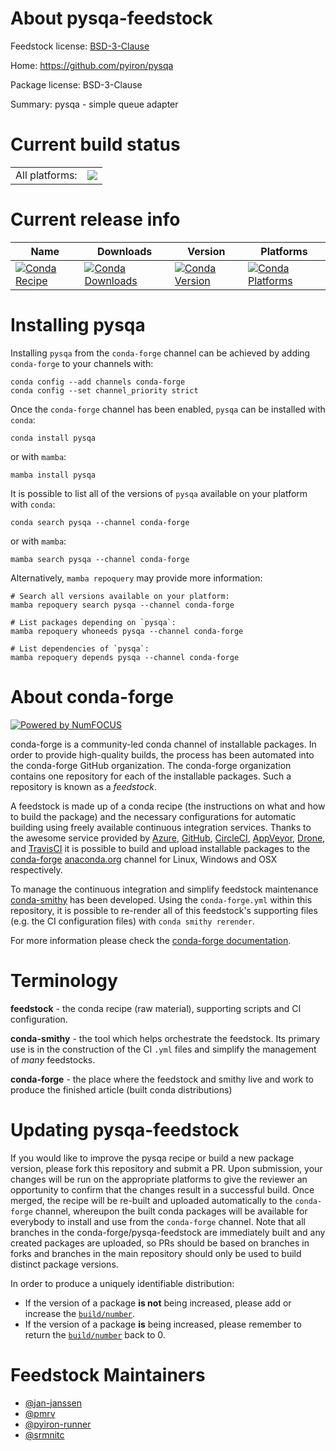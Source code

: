 About pysqa-feedstock
=====================

Feedstock license: [BSD-3-Clause](https://github.com/conda-forge/pysqa-feedstock/blob/main/LICENSE.txt)

Home: https://github.com/pyiron/pysqa

Package license: BSD-3-Clause

Summary: pysqa - simple queue adapter

Current build status
====================


<table><tr><td>All platforms:</td>
    <td>
      <a href="https://dev.azure.com/conda-forge/feedstock-builds/_build/latest?definitionId=6209&branchName=main">
        <img src="https://dev.azure.com/conda-forge/feedstock-builds/_apis/build/status/pysqa-feedstock?branchName=main">
      </a>
    </td>
  </tr>
</table>

Current release info
====================

| Name | Downloads | Version | Platforms |
| --- | --- | --- | --- |
| [![Conda Recipe](https://img.shields.io/badge/recipe-pysqa-green.svg)](https://anaconda.org/conda-forge/pysqa) | [![Conda Downloads](https://img.shields.io/conda/dn/conda-forge/pysqa.svg)](https://anaconda.org/conda-forge/pysqa) | [![Conda Version](https://img.shields.io/conda/vn/conda-forge/pysqa.svg)](https://anaconda.org/conda-forge/pysqa) | [![Conda Platforms](https://img.shields.io/conda/pn/conda-forge/pysqa.svg)](https://anaconda.org/conda-forge/pysqa) |

Installing pysqa
================

Installing `pysqa` from the `conda-forge` channel can be achieved by adding `conda-forge` to your channels with:

```
conda config --add channels conda-forge
conda config --set channel_priority strict
```

Once the `conda-forge` channel has been enabled, `pysqa` can be installed with `conda`:

```
conda install pysqa
```

or with `mamba`:

```
mamba install pysqa
```

It is possible to list all of the versions of `pysqa` available on your platform with `conda`:

```
conda search pysqa --channel conda-forge
```

or with `mamba`:

```
mamba search pysqa --channel conda-forge
```

Alternatively, `mamba repoquery` may provide more information:

```
# Search all versions available on your platform:
mamba repoquery search pysqa --channel conda-forge

# List packages depending on `pysqa`:
mamba repoquery whoneeds pysqa --channel conda-forge

# List dependencies of `pysqa`:
mamba repoquery depends pysqa --channel conda-forge
```


About conda-forge
=================

[![Powered by
NumFOCUS](https://img.shields.io/badge/powered%20by-NumFOCUS-orange.svg?style=flat&colorA=E1523D&colorB=007D8A)](https://numfocus.org)

conda-forge is a community-led conda channel of installable packages.
In order to provide high-quality builds, the process has been automated into the
conda-forge GitHub organization. The conda-forge organization contains one repository
for each of the installable packages. Such a repository is known as a *feedstock*.

A feedstock is made up of a conda recipe (the instructions on what and how to build
the package) and the necessary configurations for automatic building using freely
available continuous integration services. Thanks to the awesome service provided by
[Azure](https://azure.microsoft.com/en-us/services/devops/), [GitHub](https://github.com/),
[CircleCI](https://circleci.com/), [AppVeyor](https://www.appveyor.com/),
[Drone](https://cloud.drone.io/welcome), and [TravisCI](https://travis-ci.com/)
it is possible to build and upload installable packages to the
[conda-forge](https://anaconda.org/conda-forge) [anaconda.org](https://anaconda.org/)
channel for Linux, Windows and OSX respectively.

To manage the continuous integration and simplify feedstock maintenance
[conda-smithy](https://github.com/conda-forge/conda-smithy) has been developed.
Using the ``conda-forge.yml`` within this repository, it is possible to re-render all of
this feedstock's supporting files (e.g. the CI configuration files) with ``conda smithy rerender``.

For more information please check the [conda-forge documentation](https://conda-forge.org/docs/).

Terminology
===========

**feedstock** - the conda recipe (raw material), supporting scripts and CI configuration.

**conda-smithy** - the tool which helps orchestrate the feedstock.
                   Its primary use is in the construction of the CI ``.yml`` files
                   and simplify the management of *many* feedstocks.

**conda-forge** - the place where the feedstock and smithy live and work to
                  produce the finished article (built conda distributions)


Updating pysqa-feedstock
========================

If you would like to improve the pysqa recipe or build a new
package version, please fork this repository and submit a PR. Upon submission,
your changes will be run on the appropriate platforms to give the reviewer an
opportunity to confirm that the changes result in a successful build. Once
merged, the recipe will be re-built and uploaded automatically to the
`conda-forge` channel, whereupon the built conda packages will be available for
everybody to install and use from the `conda-forge` channel.
Note that all branches in the conda-forge/pysqa-feedstock are
immediately built and any created packages are uploaded, so PRs should be based
on branches in forks and branches in the main repository should only be used to
build distinct package versions.

In order to produce a uniquely identifiable distribution:
 * If the version of a package **is not** being increased, please add or increase
   the [``build/number``](https://docs.conda.io/projects/conda-build/en/latest/resources/define-metadata.html#build-number-and-string).
 * If the version of a package **is** being increased, please remember to return
   the [``build/number``](https://docs.conda.io/projects/conda-build/en/latest/resources/define-metadata.html#build-number-and-string)
   back to 0.

Feedstock Maintainers
=====================

* [@jan-janssen](https://github.com/jan-janssen/)
* [@pmrv](https://github.com/pmrv/)
* [@pyiron-runner](https://github.com/pyiron-runner/)
* [@srmnitc](https://github.com/srmnitc/)


<!-- dummy commit to enable rerendering -->

